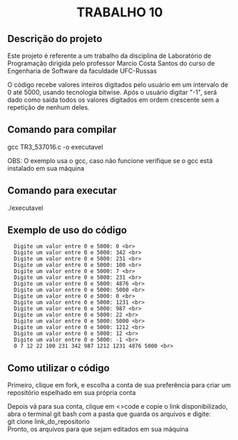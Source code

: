 <h1 align="center"> TRABALHO 10 </h1>

<h2> Descrição do projeto </h2>

Este projeto é referente a um trabalho da disciplina de Laboratório de Programação dirigida pelo professor Marcio Costa Santos do curso de Engenharia de Software da faculdade UFC-Russas <br>

O código recebe valores inteiros digitados pelo usuário em um intervalo de 0 até 5000, usando tecnologia bitwise. Após o usuário digitar "-1", será dado como saída todos os valores digitados em ordem crescente sem a repetição de nenhum deles.

<h2> Comando para compilar </h2>

gcc TR3_537016.c -o executavel

OBS: O exemplo usa o gcc, caso não funcione verifique se o gcc está instalado em sua máquina

<h2> Comando para executar </h2>

./executavel

<h2> Exemplo de uso do código </h2>

```
  Digite um valor entre 0 e 5000: 0 <br>
  Digite um valor entre 0 e 5000: 342 <br>
  Digite um valor entre 0 e 5000: 231 <br>
  Digite um valor entre 0 e 5000: 100 <br>
  Digite um valor entre 0 e 5000: 7 <br>
  Digite um valor entre 0 e 5000: 231 <br>
  Digite um valor entre 0 e 5000: 4876 <br>
  Digite um valor entre 0 e 5000: 5000 <br>
  Digite um valor entre 0 e 5000: 0 <br>
  Digite um valor entre 0 e 5000: 1231 <br>
  Digite um valor entre 0 e 5000: 987 <br>
  Digite um valor entre 0 e 5000: 22 <br>
  Digite um valor entre 0 e 5000: 5000 <br>
  Digite um valor entre 0 e 5000: 1212 <br>
  Digite um valor entre 0 e 5000: 12 <br>
  Digite um valor entre 0 e 5000: -1 <br>
  0 7 12 22 100 231 342 987 1212 1231 4876 5000 <br>
  ```


<h2> Como utilizar o código </h2>

Primeiro, clique em fork, e escolha a conta de sua preferência para criar um repositório espelhado em sua própria conta <br>

Depois vá para sua conta, clique em <>code e copie o link disponibilizado, abra o terminal git bash com a pasta que guarda os arquivos e digite: <br>
git clone link_do_repositorio <br>
Pronto, os arquivos para que sejam editados em sua máquina

